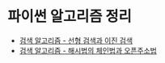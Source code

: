 # 파이썬 알고리즘 정리

- [검색 알고리즘 - 선형 검색과 이진 검색](https://choewy.tistory.com/98)
- [검색 알고리즘 - 해시법의 체인법과 오픈주소법](https://choewy.tistory.com/99)
